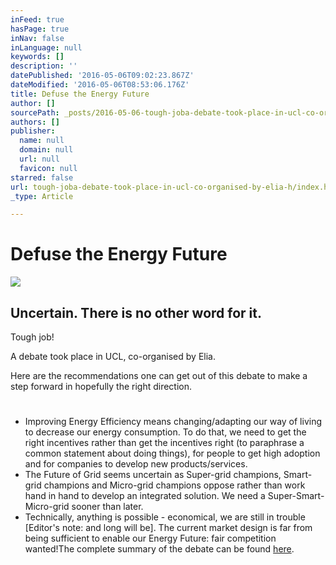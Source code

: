 ```yaml
---
inFeed: true
hasPage: true
inNav: false
inLanguage: null
keywords: []
description: ''
datePublished: '2016-05-06T09:02:23.867Z'
dateModified: '2016-05-06T08:53:06.176Z'
title: Defuse the Energy Future
author: []
sourcePath: _posts/2016-05-06-tough-joba-debate-took-place-in-ucl-co-organised-by-elia-h.md
authors: []
publisher:
  name: null
  domain: null
  url: null
  favicon: null
starred: false
url: tough-joba-debate-took-place-in-ucl-co-organised-by-elia-h/index.html
_type: Article

---
```

# Defuse the Energy Future
![](https://the-grid-user-content.s3-us-west-2.amazonaws.com/73e1d6b8-8824-4c1f-aa3c-6363ebd7a335.jpg)

## Uncertain. There is no other word for it.

Tough job!

A debate took place in UCL, co-organised by Elia.

Here are the recommendations one can get out of this debate to make a step forward in hopefully the right direction.

# 

* Improving Energy Efficiency means changing/adapting our way of living to decrease our energy consumption. To do that, we need to get the right incentives rather than get the incentives right (to paraphrase a common statement about doing things), for people to get high adoption and for companies to develop new products/services.
* The Future of Grid seems uncertain as Super-grid champions, Smart-grid champions and Micro-grid champions oppose rather than work hand in hand to develop an integrated solution. We need a Super-Smart-Micro-grid sooner than later.
* Technically, anything is possible - economical, we are still in trouble \[Editor's note: and long will be\]. The current market design is far from being sufficient to enable our Energy Future: fair competition wanted!The complete summary of the debate can be found [here][0].

[0]: null